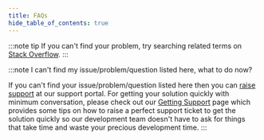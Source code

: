 ```yaml
---
title: FAQs
hide_table_of_contents: true
---
```


:::note tip
If you can't find your problem, try searching related terms on [Stack Overflow](https://stackoverflow.com).
:::

:::note I can't find my issue/problem/question listed here, what to do now?

If you can't find your issue/problem/question listed here then you can [raise support](https://tools.themeselection.com/github/raise-support) at our support portal. For getting your solution quickly with minimum conversation, please check out our [Getting Support](/docs/guide/overview/getting-support) page which provides some tips on how to raise a perfect support ticket to get the solution quickly so our development team doesn't have to ask for things that take time and waste your precious development time.
:::
